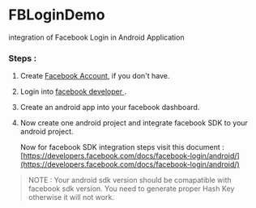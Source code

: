 # FBLoginDemo
integration of Facebook Login in Android Application

### Steps :

1. Create [Facebook Account](https://www.facebook.com/), if you don't have.
2. Login into [facebook developer ](https://developers.facebook.com).
3. Create an android app into your facebook dashboard.
4. Now create one android project and integrate facebook SDK to your android project. 

   Now for facebook SDK integration steps visit this document : [https://developers.facebook.com/docs/facebook-login/android/](https://developers.facebook.com/docs/facebook-login/android/)  

> NOTE : Your android sdk version should be comapatible with facebook sdk version. You need to generate proper Hash Key otherwise it will not work.
